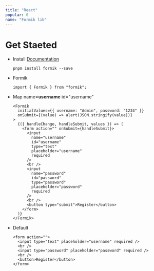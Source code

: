 ```yaml
---
title: "React"
popular: 0
name: "Formik lib"
---
```


# Get Staeted

- Install [Documentation](https://formik.org/)

  ```
  pnpm install formik --save
  ```

- Formik

  ```
  import { Formik } from "formik";
  ```

- Map name=**username** id="username"

  ```
  <Formik
    initialValues={{ username: "Admin", password: "1234" }}
    onSubmit={(value) => alert(JSON.stringify(value))}
  >
    {({ handleChange, handleSubmit, values }) => (
      <form action="" onSubmit={handleSubmit}>
        <input
          name="username"
          id="username"
          type="text"
          placeholder="username"
          required
        />
        <br />
        <input
          name="password"
          id="password"
          type="password"
          placeholder="password"
          required
        />
        <br />
        <button type="submit">Register</button>
      </form>
    )}
  </Formik>
  ```

- Default

  ```
  <form action="">
    <input type="text" placeholder="username" required />
    <br />
    <input type="password" placeholder="password" required />
    <br />
    <button>Register</button>
  </form>
  ```
